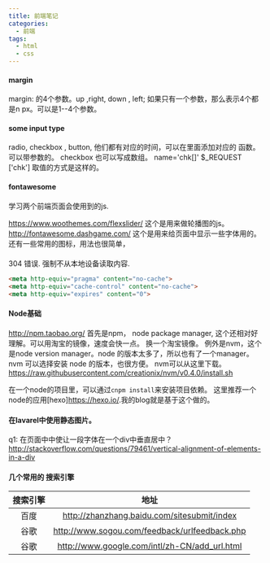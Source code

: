 ```yaml
---
title: 前端笔记
categories:
  - 前端
tags:
  - html
  - css
---
```


#### margin

margin: 的4个参数。up ,right, down , left;
如果只有一个参数，那么表示4个都是n px。可以是1--4个参数。

#### some input type

radio, checkbox , button, 他们都有对应的时间，可以在里面添加对应的 函数。可以带参数的。
checkbox 也可以写成数组。
name='chk[]'  $_REQUEST ['chk'] 取值的方式是这样的。


#### fontawesome

学习两个前端页面会使用到的js.

https://www.woothemes.com/flexslider/  这个是用来做轮播图的js。
http://fontawesome.dashgame.com/
这个是用来给页面中显示一些字体用的。还有一些常用的图标，用法也很简单，


####
304 错误. 强制不从本地设备读取内容.

```html
<meta http-equiv="pragma" content="no-cache">
<meta http-equiv="cache-control" content="no-cache">
<meta http-equiv="expires" content="0">
```

#### Node基础

http://npm.taobao.org/
首先是npm， node package manager, 这个还相对好理解。可以用淘宝的镜像，速度会快一点。
换一个淘宝镜像。
例外是nvm，这个是node version manager。node 的版本太多了，所以也有了一个manager。
nvm 可以选择安装 node 的版本，也很方便。
nvm可以从这里下载。
https://raw.githubusercontent.com/creationix/nvm/v0.4.0/install.sh

在一个node的项目里，可以通过` cnpm install `来安装项目依赖。
这里推荐一个node的应用[hexo]<https://hexo.io/>.我的blog就是基于这个做的。


#### 在lavarel中使用静态图片。

q1: 在页面中中使让一段字体在一个div中垂直居中？
http://stackoverflow.com/questions/79461/vertical-alignment-of-elements-in-a-div

#### 几个常用的 搜索引擎

|   搜索引擎| 地址   |
|:----:|:---:|
|    百度|   <http://zhanzhang.baidu.com/sitesubmit/index> |
|    谷歌  |  <http://www.sogou.com/feedback/urlfeedback.php> |
| 谷歌  |    <http://www.google.com/intl/zh-CN/add_url.html>  |
